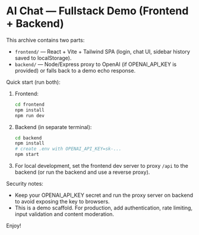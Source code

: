 # AI Chat — Fullstack Demo (Frontend + Backend)

This archive contains two parts:
- `frontend/` — React + Vite + Tailwind SPA (login, chat UI, sidebar history saved to localStorage).
- `backend/` — Node/Express proxy to OpenAI (if OPENAI_API_KEY is provided) or falls back to a demo echo response.

Quick start (run both):
1. Frontend:
   ```bash
   cd frontend
   npm install
   npm run dev
   ```
2. Backend (in separate terminal):
   ```bash
   cd backend
   npm install
   # create .env with OPENAI_API_KEY=sk-...
   npm start
   ```
3. For local development, set the frontend dev server to proxy `/api` to the backend (or run the backend and use a reverse proxy).

Security notes:
- Keep your OPENAI_API_KEY secret and run the proxy server on backend to avoid exposing the key to browsers.
- This is a demo scaffold. For production, add authentication, rate limiting, input validation and content moderation.

Enjoy!
